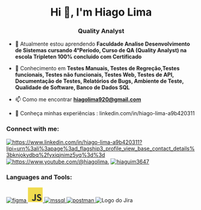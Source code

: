 <h1 align="center">Hi 👋, I'm Hiago Lima</h1>
<h3 align="center">Quality Analyst</h3>

- 🌱 Atualmente estou aprendendo **Faculdade Analise Desenvolvimento de Sistemas cursando 4°Periodo, Curso de QA (Quality Analyst) na escola Tripleten 100% concluido com Certificado**

- 💬 Conhecimento em **Testes Manuais, Testes de Regreção,Testes funcionais, Testes não funcionais, Testes Web, Testes de API, Documentação de Testes, Relatórios de Bugs, Ambiente de Teste, Qualidade de Software, Banco de Dados SQL**

- 📫 Como me encontrar **hiagolima920@gmail.com**

- 📄 Conheça minhas experiências : linkedin.com/in/hiago-lima-a9b420311

<h3 align="left">Connect with me:</h3>
<p align="left">
<a href="https://linkedin.com/in/https://www.linkedin.com/in/hiago-lima-a9b420311?lipi=urn%3ali%3apage%3ad_flagship3_profile_view_base_contact_details%3bknjokydbq%2fyxiqjnimz5yq%3d%3d" target="blank"><img align="center" src="https://raw.githubusercontent.com/rahuldkjain/github-profile-readme-generator/master/src/images/icons/Social/linked-in-alt.svg" alt="https://www.linkedin.com/in/hiago-lima-a9b420311?lipi=urn%3ali%3apage%3ad_flagship3_profile_view_base_contact_details%3bknjokydbq%2fyxiqjnimz5yq%3d%3d" height="30" width="40" /></a>
<a href="https://www.youtube.com/c/https://www.youtube.com/@hiagolima." target="blank"><img align="center" src="https://raw.githubusercontent.com/rahuldkjain/github-profile-readme-generator/master/src/images/icons/Social/youtube.svg" alt="https://www.youtube.com/@hiagolima." height="30" width="40" /></a>
<a href="https://discord.gg/hiaguim3647" target="blank"><img align="center" src="https://raw.githubusercontent.com/rahuldkjain/github-profile-readme-generator/master/src/images/icons/Social/discord.svg" alt="hiaguim3647" height="30" width="40" /></a>
</p>

<h3 align="left">Languages and Tools:</h3>
<p align="left"> <a href="https://www.figma.com/" target="_blank" rel="noreferrer"> <img src="https://www.vectorlogo.zone/logos/figma/figma-icon.svg" alt="figma" width="40" height="40"/> </a> <a href="https://developer.mozilla.org/en-US/docs/Web/JavaScript" target="_blank" rel="noreferrer"> <img src="https://raw.githubusercontent.com/devicons/devicon/master/icons/javascript/javascript-original.svg" alt="javascript" width="40" height="40"/> </a> <a href="https://www.microsoft.com/en-us/sql-server" target="_blank" rel="noreferrer"> <img src="https://www.svgrepo.com/show/303229/microsoft-sql-server-logo.svg" alt="mssql" width="40" height="40"/> </a> <a href="https://postman.com" target="_blank" rel="noreferrer"> <img src="https://www.vectorlogo.zone/logos/getpostman/getpostman-icon.svg" alt="postman" width="40" height="40"/> </a> <img src="https://cdn.iconscout.com/icon/free/png-256/jira-3628864-3030001.png" alt="Logo do Jira" width="45"/> </p>
